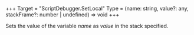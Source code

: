 +++
Target = "ScriptDebugger.SetLocal"
Type = (name: string, value?: any, stackFrame?: number | undefined) => void
+++

Sets the value of the variable _name_ as _value_ in the stack specified.